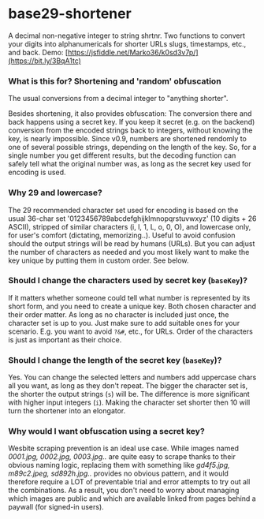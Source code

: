 # base29-shortener

A decimal non-negative integer to string shrtnr. 
Two functions to convert your digits into alphanumericals for shorter URLs slugs, timestamps, etc., and back.
Demo: [https://jsfiddle.net/Marko36/k0sd3v7p/](https://bit.ly/3BqA1tc)

### What is this for? Shortening and 'random' obfuscation
The usual conversions from a decimal integer to "anything shorter". 

Besides shortening, it also provides obfuscation: The conversion there and back happens using a secret key. If you keep it secret (e.g. on the backend) conversion from the encoded strings back to integers, without knowing the key, is nearly impossible. Since v0.9, numbers are shortened rendomly to one of several possible strings, depending on the length of the key. So, for a single number you get different results, but the decoding function can safely tell what the original number was, as long as the secret key used for encoding is used.

### Why 29 and lowercase?
The 29 recommended character set used for encoding is based on the usual 36-char set '0123456789abcdefghijklmnopqrstuvwxyz' (10 digits + 26 ASCII), stripped of similar characters (i, l, 1, L, o, 0, O), and lowercase only, for user's comfort (dictating, memorizing..). Useful to avoid confusion should the output strings will be read by humans (URLs). But you can adjust the number of characters as needed and you most likely want to make the key unique by putting them in custom order. See below.

### Should I change the characters used by secret key (`baseKey`)?
If it matters whether someone could tell what number is represented by its short form, and you need to create a unique key. Both chosen character and their order matter. As long as no character is included just once, the character set is up to you. Just make sure to add suitable ones for your scenario. E.g. you want to avoid `?&#`, etc., for URLs. Order of the characters is just as important as their choice.

### Should I change the length of the secret key (`baseKey`)?
Yes. You can change the selected letters and numbers add uppercase chars all you want, as long as they don't repeat. The bigger the character set is, the shorter the output strings (`s`) will be. The difference is more significant with higher input integers (`i`). Making the character set shorter then 10 will turn the shortener into an elongator.

### Why would I want obfuscation using a secret key?
Wesbite scraping prevention is an ideal use case. While images named *0001.jpg, 0002.jpg, 0003.jpg..* are quite easy to scrape thanks to their obvious naming logic, replacing them with something like *gd4f5.jpg, m89c2.jpeg, sd892h.jpg..* provides no obvious pattern, and it would therefore require a LOT of preventable trial and error attempts to try out all the combinations. As a result, you don't need to worry about managing which images are public and which are available linked from pages behind a paywall (for signed-in users).
